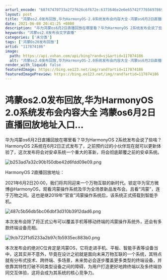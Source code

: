 ```yaml
---
arturl_encode: "68747470733a2f2f626c6f672e:6373646e2e6e65742f77656978696e5f33313936373733372f:61727469636c652f64657461696c732f313137383734313836"
layout: post
title: "鸿蒙os2.0发布回放,华为HarmonyOS-2.0系统发布会内容大全-鸿蒙os6月2日直播回放地址入口..."
date: 2021-06-08 20:41:25 +0800
description: "华为鸿蒙os6月2日直播回放在哪里看？华为HarmonyOS 2系统发布会说了些啥？HarmonyO"
keywords: "鸿蒙os2.0发布会文字直播"
categories: ['未分类']
tags: ['鸿蒙Os20发布回放']
artid: "117874186"
image:
  path: https://api.vvhan.com/api/bing?rand=sj&artid=117874186
  alt: "鸿蒙os2.0发布回放,华为HarmonyOS-2.0系统发布会内容大全-鸿蒙os6月2日直播回放地址入口..."
render_with_liquid: false
featuredImage: https://bing.ee123.net/img/rand?artid=117874186
featuredImagePreview: https://bing.ee123.net/img/rand?artid=117874186
---
```


# 鸿蒙os2.0发布回放,华为HarmonyOS 2.0系统发布会内容大全 鸿蒙os6月2日直播回放地址入口...

华为鸿蒙os6月2日直播回放在哪里看？华为HarmonyOS 2系统发布会说了些啥？HarmonyOS 2系统在6月2日正式发布了，之前预约过的小伙伴现在就可以更新体验了，这次发布将会对安卓系统一个重大的革新，将会彻底颠覆之前的安卓系统。

![b253ad7a32c90b150dbe42d6fdd09e09.png](https://i-blog.csdnimg.cn/blog_migrate/7871e531032b273dbf5c367273c694ee.jpeg)

HarmonyOS 2直播回放地址：

2021年6月2日20:00，我们将共同迎来一个万物互联的新时代。锁定华为官方微博@HarmonyOS，观看鸿蒙操作系统及华为全场景新品发布会。且看“鸿蒙”，连于万物之间。这也是继2019年“官宣”鸿蒙操作系统后，该系统正式搭载到智能手机。

![487c5b56db5bc06dbf3d310b3912dad6.png](https://i-blog.csdnimg.cn/blog_migrate/61908916fdeacca38bb031f782529f42.jpeg)

本次发布会除了将正式公布可以覆盖手机等移动终端的鸿蒙操作系统外，还会有多款终端设备亮相。

![9cb722f1d5233a2b97c1b5935ec883b0.png](https://i-blog.csdnimg.cn/blog_migrate/c345a8bfda2a96bef77c24dfeecc3afb.jpeg)

本次发布会的绝对C位肯定是鸿蒙OS，它将走进手机、平板、智能手表等设备当中，这其实并不意外，毕竟在设计之初就是面向未来万物互联的一个系统，其特点就有分布式技术、跨终端、多场景，未来势必会逐步覆盖更多类型的终端设备，并依靠其特性打破不同类型设备之间的障碍，为用户打造更好地跨终端以及多终端协同交互体验，这将会成为其系统的核心竞争力。